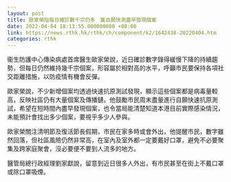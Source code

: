 ```yaml
---
layout: post
title: 歐家榮指每日確診數千宗仍多　冀自願快測盡早發現個案
date: 2022-04-04 18:13:55.000000000 +08:00
link: https://news.rthk.hk/rthk/ch/component/k2/1642438-20220404.htm
categories: rthk
---
```


衞生防護中心傳染病處首席醫生歐家榮說，近日確診數字錄得緩慢下降的持續趨勢，但每日仍然維持幾千宗個案，形容屬於相對高的水平，呼籲市民要保持各項社交距離措施，以防疫情有機會反彈。

歐家榮說，不少新增個案均透過快速抗原測試發現，顯示這些個案都是病毒量較高，反映社區仍有大量個案及傳播鏈。他鼓勵市民周末盡量進行自願快速抗原測試，希望在短時間內盡早發現個案，也令當局能清楚知道本港目前實際感染情況，未能預計會找出多少個案，要視乎多少人參與。

歐家榮關注清明節及復活節長假期，市民在家多時或會外出，他提醒市民，數字雖然回落，但社區風險仍然非常高，在室內及室外都一定要戴好口罩，避免不必要聚集及跨家庭聚會，沒必要便不要到人流多的地方。

醫管局總行政經理劉家獻說，留意到近日很多人外出，有市民甚至在街上不戴口罩或除口罩吸煙。
